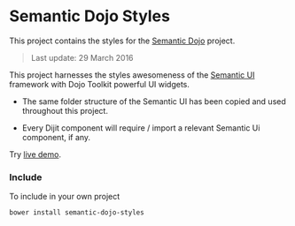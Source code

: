 # Semantic Dojo Styles

This project contains the styles for the [Semantic Dojo](https://github.com/websemantics/semantic-dojo) project.

> Last update:  29 March 2016

This project harnesses the styles awesomeness of the [Semantic UI](http://semantic-ui.com) framework with Dojo Toolkit powerful UI widgets.

- The same folder structure of the Semantic UI has been copied and used throughout this project.

- Every Dijit component will require / import a relevant Semantic Ui component, if any.

Try [live demo](http://websemantics.github.io/semantic-dojo).

### Include

To include in your own project
```
bower install semantic-dojo-styles
```
